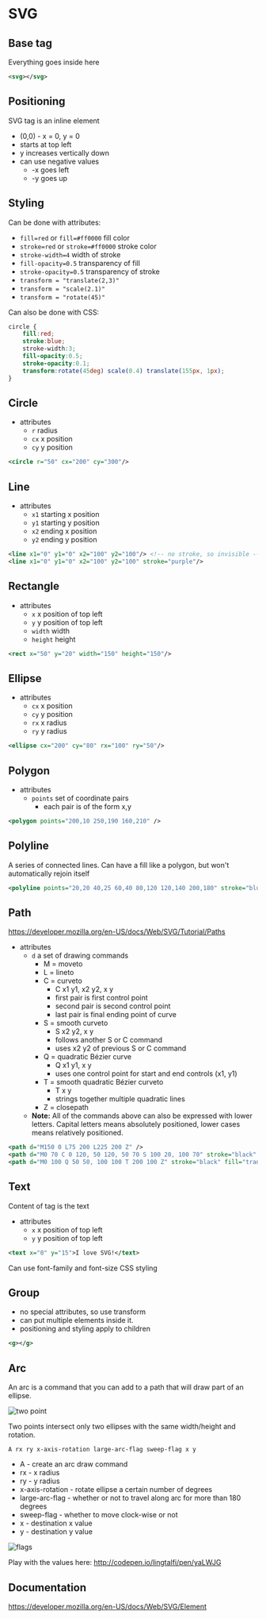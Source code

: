 # SVG

## Base tag

Everything goes inside here

```xml
<svg></svg>
```

## Positioning

SVG tag is an inline element

- (0,0) - x = 0, y = 0
- starts at top left
- y increases vertically down
- can use negative values
	- -x goes left
	- -y goes up

## Styling

Can be done with attributes:

- `fill=red` or `fill=#ff0000` fill color
- `stroke=red` or `stroke=#ff0000` stroke color
- `stroke-width=4` width of stroke
- `fill-opacity=0.5` transparency of fill
- `stroke-opacity=0.5` transparency of stroke
- `transform = "translate(2,3)"`
- `transform = "scale(2.1)"`
- `transform = "rotate(45)"`


Can also be done with CSS:

```css
circle {
	fill:red;
	stroke:blue;
	stroke-width:3;
	fill-opacity:0.5;
	stroke-opacity:0.1;
	transform:rotate(45deg) scale(0.4) translate(155px, 1px);
}
```

## Circle

- attributes
	- `r` radius
	- `cx` x position
	- `cy` y position

```xml
<circle r="50" cx="200" cy="300"/>
```

## Line

- attributes
	- `x1` starting x position
	- `y1` starting y position
	- `x2` ending x position
	- `y2` ending y position

```xml
<line x1="0" y1="0" x2="100" y2="100"/> <!-- no stroke, so invisible -->
<line x1="0" y1="0" x2="100" y2="100" stroke="purple"/>
```

## Rectangle

- attributes
	- `x` x position of top left
	- `y` y position of top left
	- `width` width
	- `height` height

```xml
<rect x="50" y="20" width="150" height="150"/>
```

## Ellipse

- attributes
	- `cx` x position
	- `cy` y position
	- `rx` x radius
	- `ry` y radius

```xml
<ellipse cx="200" cy="80" rx="100" ry="50"/>
```

## Polygon

- attributes
	- `points` set of coordinate pairs
		- each pair is of the form x,y

```xml
<polygon points="200,10 250,190 160,210" />
```

## Polyline

A series of connected lines.  Can have a fill like a polygon, but won't automatically rejoin itself

```xml
<polyline points="20,20 40,25 60,40 80,120 120,140 200,180" stroke="blue" fill="none"/>
```

## Path

https://developer.mozilla.org/en-US/docs/Web/SVG/Tutorial/Paths

- attributes
	- `d` a set of drawing commands
		- M = moveto
		- L = lineto
		- C = curveto
			- C x1 y1, x2 y2, x y
			- first pair is first control point
			- second pair is second control point
			- last pair is final ending point of curve
		- S = smooth curveto
			- S x2 y2, x y
			- follows another S or C command
			- uses x2 y2 of previous S or C command
		- Q = quadratic Bézier curve
			- Q x1 y1, x y
			- uses one control point for start and end controls (x1, y1)
		- T = smooth quadratic Bézier curveto
			- T x y
			- strings together multiple quadratic lines
		- Z = closepath
	- **Note:** All of the commands above can also be expressed with lower letters. Capital letters means absolutely positioned, lower cases means relatively positioned.

```xml
<path d="M150 0 L75 200 L225 200 Z" />
<path d="M0 70 C 0 120, 50 120, 50 70 S 100 20, 100 70" stroke="black" fill="transparent"/>
<path d="M0 100 Q 50 50, 100 100 T 200 100 Z" stroke="black" fill="transparent"/>
```

## Text

Content of tag is the text

- attributes
	- `x` x position of top left
	- `y` y position of top left

```xml
<text x="0" y="15">I love SVG!</text>
```

Can use font-family and font-size CSS styling

## Group

- no special attributes, so use transform
- can put multiple elements inside it.
- positioning and styling apply to children

```xml
<g></g>
```

## Arc

An arc is a command that you can add to a path that will draw part of an ellipse.

![two point](http://blog.arcbees.com/wp-content/uploads/svg-arc2.png)

Two points intersect only two ellipses with the same width/height and rotation.

```
A rx ry x-axis-rotation large-arc-flag sweep-flag x y
```

- A - create an arc draw command
- rx - x radius
- ry - y radius
- x-axis-rotation - rotate ellipse a certain number of degrees
- large-arc-flag - whether or not to travel along arc for more than 180 degrees
- sweep-flag - whether to move clock-wise or not
- x - destination x value
- y - destination y value

![flags](https://developer.mozilla.org/@api/deki/files/345/=SVGArcs_Flags.png)

Play with the values here: http://codepen.io/lingtalfi/pen/yaLWJG

## Documentation

https://developer.mozilla.org/en-US/docs/Web/SVG/Element
